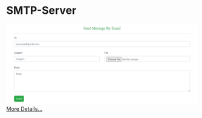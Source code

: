 # SMTP-Server
<img src="Help/img.PNG"/>
<a href="https://code-maze.com/aspnetcore-send-email/">More Details...</a>

